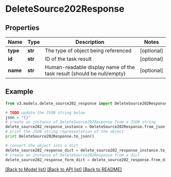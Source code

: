 # DeleteSource202Response


## Properties
Name | Type | Description | Notes
------------ | ------------- | ------------- | -------------
**type** | **str** | The type of object being referenced | [optional] 
**id** | **str** | ID of the task result | [optional] 
**name** | **str** | Human-readable display name of the task result (should be null/empty) | [optional] 

## Example

```python
from v3.models.delete_source202_response import DeleteSource202Response

# TODO update the JSON string below
json = "{}"
# create an instance of DeleteSource202Response from a JSON string
delete_source202_response_instance = DeleteSource202Response.from_json(json)
# print the JSON string representation of the object
print DeleteSource202Response.to_json()

# convert the object into a dict
delete_source202_response_dict = delete_source202_response_instance.to_dict()
# create an instance of DeleteSource202Response from a dict
delete_source202_response_form_dict = delete_source202_response.from_dict(delete_source202_response_dict)
```
[[Back to Model list]](../README.md#documentation-for-models) [[Back to API list]](../README.md#documentation-for-api-endpoints) [[Back to README]](../README.md)


